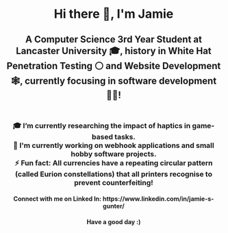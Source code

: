 <h1 align="center"> Hi there 👋, I'm Jamie <br></h1>

<h2 align="center"> A Computer Science 3rd Year Student at Lancaster University 🎓, history in White Hat Penetration Testing ⚪ and Website Development 🕸, currently focusing in software development 👨‍💻!<br><br></h2>

<h3 align="center"> 
🎓 I’m currently researching the impact of haptics in game-based tasks.<br>
🔭 I'm currently working on webhook applications and small hobby software projects.<br>
⚡ Fun fact: All currencies have a repeating circular pattern (called Eurion constellations) that all printers recognise to prevent counterfeiting! 
</h3>

<h4 align="center">Connect with me on Linked In: https://www.linkedin.com/in/jamie-s-gunter/</h4>

<h4 align="center"> Have a good day :) </h4>
